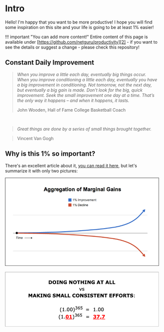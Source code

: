 # Intro

Hello! I'm happy that you want to be more productive! I hope you will find some
inspiration on this site and your life is going to be at least 1% easier!


!!! important "You can add more content!"
    Entire content of this page is available under [https://github.com/netguru/productivity][2] - if you want to see the details or suggest a change - please check this repository!

## Constant Daily Improvement

> _When you improve a little each day, eventually big things occur. When you improve conditioning a little each day, eventually you have a big improvement in conditioning. Not tomorrow, not the next day, but eventually a big gain is made. Don’t look for the big, quick improvement. Seek the small improvement one day at a time. That’s the only way it happens – and when it happens, it lasts._
>
> John Wooden, Hall of Fame College Basketball Coach

&nbsp;

> _Great things are done by a series of small things brought together._

> Vincent Van Gogh

## Why is this 1% so important?

There's an excellent article about it, [you can read it here][1],
but let's summarize it with only two pictures:

<div align="center"><img src="assets/marginal-gains.jpg" /></div>
<br/>
<div align="center"><img src="assets/image.png" /></div>

[1]:	https://jamesclear.com/marginal-gains
[2]:	https://github.com/netguru/productivity
